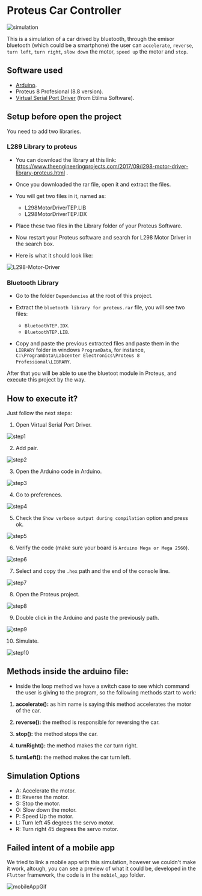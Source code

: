 # Proteus Car Controller

![simulation](assets/simulation.gif)

This is a simulation of a car drived by bluetooth, through the emisor bluetooth (which could be a smartphone) the user can `accelerate`, `reverse`, `turn left`, `turn right`, `slow down` the motor, `speed up` the motor and `stop`.

## Software used

- [Arduino](arduino.cc).
- Proteus 8 Profesional (8.8 version).
- [Virtual Serial Port Driver](https://www.eltima.com/vspd-post-download.html) (from Etilma Software).

## Setup before open the project

You need to add two libraries.

### L289 Library to proteus

- You can download the library at this link: https://www.theengineeringprojects.com/2017/09/l298-motor-driver-library-proteus.html .

- Once you downloaded the rar file, open it and extract the files.
- You will get two files in it, named as:
    
    - L298MotorDriverTEP.LIB
    - L298MotorDriverTEP.IDX

- Place these two files in the Library folder of your Proteus Software.

- Now restart your Proteus software and search for L298 Motor Driver in the search box.

- Here is what it should look like:


![L298-Motor-Driver](assets/L298-Motor-Driver.jpg)

### Bluetooth Library

- Go to the folder `Dependencies` at the root of this project.

- Extract the `bluetooth library for proteus.rar` file, you will see two files:

    - `BluetoothTEP.IDX`.
    - `BluetoothTEP.LIB`.

- Copy and paste the previous extracted files and paste them in the `LIBRARY` folder in windows `ProgramData`, for instance, `C:\ProgramData\Labcenter Electronics\Proteus 8 Professional\LIBRARY`.

After that you will be able to use the bluetoot module in Proteus, and execute this project by the way.

## How to execute it?

Just follow the next steps:

1. Open Virtual Serial Port Driver.

![step1](assets/step1.png)

2. Add pair.

![step2](assets/step2.jpg)

3. Open the Arduino code in Arduino.

![step3](assets/step3.png)

4. Go to preferences.

![step4](assets/step4.png)

5. Check the `Show verbose output during compilation` option and press ok.

![step5](assets/step5.jpg)

6. Verify the code (make sure your board is `Arduino Mega or Mega 2560`).

![step6](assets/step6.png)

7. Select and copy the `.hex` path and the end of the console line.

![step7](assets/step7.png)

8. Open the Proteus project.

![step8](assets/step8.png)

9. Double click in the Arduino and paste the previously path.

![step9](assets/step9.jpg)

10. Simulate.

![step10](assets/step10.png)


## Methods inside the arduino file:

- Inside the loop method we have a switch case to see which command the user is giving to the program, so the following methods start to work:

1. **accelerate():** as him name is saying this method accelerates the motor of the car.

2. **reverse():** the method is responsible for reversing the car.

3. **stop():** the method stops the car.

4. **turnRight():** the method makes the car turn right.

5. **turnLeft():** the method makes the car turn left.

## Simulation Options

- A: Accelerate the motor.
- B: Reverse the motor.
- S: Stop the motor.
- O: Slow down the motor.
- P: Speed Up the motor.
- L: Turn left 45 degrees the servo motor.
- R: Turn right 45 degrees the servo motor.


## Failed intent of a mobile app

We tried to link a mobile app with this simulation, however we couldn't make it work, altough, you can see a preview of what it could be, developed in the `Flutter` framework, the code is in the `mobiel_app` folder.

![mobileAppGif](assets/mobileApp.gif)